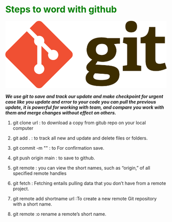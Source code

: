 # <span style="color:green">Steps to word with github</span>

![img](assesst/git-logo.png)


***We use git to save and track our update and make checkpoint for urgent case like you update and error to your code you can pull the previous update, it is powerful for working with team, and compare you work with them and merge changes without effect on others.***

1. git clone url : to download a copy from gitub repo on your local computer

2. git add . : to track all new and update and delete files or folders.

3. git commit -m "" : to For confirmation  save.

4. git push origin main : to save to github.

5. git remote : you can view the short names, such as “origin,” of all specified remote handles

6. git fetch :  Fetching entails pulling data that you don’t have from a remote project.

7. git remote add shortname url :To create a new remote Git repository with a short name.

8. git remote :o rename a remote’s short name.

